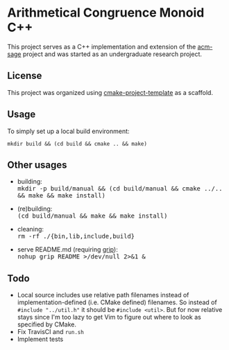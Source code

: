 # Arithmetical Congruence Monoid C++

This project serves as a C++ implementation and extension of the
[acm-sage][acm-sage] project and was started as an undergraduate research
project.

## License

This project was organized using [cmake-project-template][cpt] as a scaffold.

## Usage

To simply set up a local build environment:

```
mkdir build && (cd build && cmake .. && make)
```

## Other usages

- building:<br/>
<kbd>mkdir -p build/manual && (cd build/manual && cmake ../.. && make && make install)</kbd>

- (re)building:<br/>
<kbd>(cd build/manual && make && make install)</kbd>

- cleaning:<br/>
<kbd>rm -rf ./{bin,lib,include,build}</kbd>

- serve README.md (requiring [grip][grip]):<br/>
<kbd>nohup grip README >/dev/null 2>&1 &</kbd>

## Todo

- Local source includes use relative path filenames instead of
implementation-defined (i.e. CMake defined) filenames. So instead of `#include
"../util.h"` it should be `#include <util>`. But for now relative stays since
I'm too lazy to get Vim to figure out where to look as specified by CMake.
- Fix TravisCI and `run.sh`
- Implement tests

[acm-sage]:https://github.com/coneill-math/acm-sage
[cpt]:https://github.com/kigster/cmake-project-template
[grip]:https://github.com/joeyespo/grip
